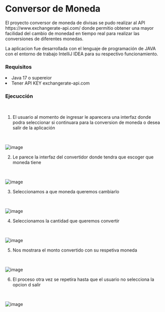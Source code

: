 <h1>Conversor de Moneda</h1>
<p>El proyecto conversor de moneda de divisas se pudo realizar al API https://www.exchangerate-api.com/ donde permitio obtener una mayor facilidad del cambio de monedad en tiempo real para realizar las conversiones de diferentes monedas.</p>

La aplicacion fue desarrollada con el lenguaje de programación de JAVA con el entorno de trabajo IntelliJ IDEA para su respectivo funcionamiento.

<h3>Requisitos</h3>
<li>Java 17 o supereior</li>
<li>Tener API KEY exchangerate-api.com</li>

<h3>Ejecucción</h3>
<br>

1. El usuario al momento de ingresar le aparecera una interfaz donde podra seleccionar si continuara para la conversion de moneda o desea salir de la aplicación
<br>

![image](https://github.com/LeoncioCR/Conversor_de_Moneda/assets/131274793/d15bda76-b3f2-4fcc-a951-f243820b5b51)
<br>
 
2. Le parece la interfaz del convertidor donde tendra que escoger que moneda tiene
<br>

![image](https://github.com/LeoncioCR/Conversor_de_Moneda/assets/131274793/1b6e5172-70ce-4978-8a14-0765c8e06ba6)
<br>

3. Seleccionamos a que moneda queremos cambiarlo
<br>

![image](https://github.com/LeoncioCR/Conversor_de_Moneda/assets/131274793/65b20767-ae7f-47ee-a68e-09088baa037c)
<br>

4. Seleccionamos la cantidad que queremos convertir
<br>

![image](https://github.com/LeoncioCR/Conversor_de_Moneda/assets/131274793/dda575eb-8b8d-460b-a281-5967fdb359d4)
<br>

5. Nos mostrara el monto convertido con su respetiva moneda
<br>

![image](https://github.com/LeoncioCR/Conversor_de_Moneda/assets/131274793/6d57cd03-caa3-4e74-a26e-f765cbc673df)
<br>

6. El proceso otra vez se repetira hasta que el usuario no selecciona la opcion d salir
<br>

![image](https://github.com/LeoncioCR/Conversor_de_Moneda/assets/131274793/09336a07-38f4-42de-8d4c-2961db4fa01a)
<br>
